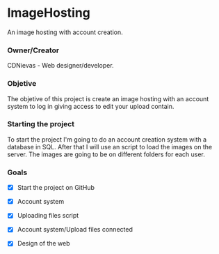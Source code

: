 # ImageHosting
An image hosting with account creation.

### Owner/Creator
CDNievas - Web designer/developer.

### Objetive
The objetive of this project is create an image hosting with an account system to log in giving access to edit your upload contain.

### Starting the project
To start the project I'm going to do an account creation system with a database in SQL. After that I will use an script to load the images on the server. The images are going to be on different folders for each user.

### Goals
- [x] Start the project on GitHub
- [x] Account system
- [x] Uploading files script
- [x] Account system/Upload files connected 
- [x] Design of the web




